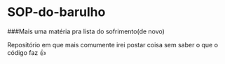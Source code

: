 # SOP-do-barulho
###Mais uma matéria pra lista do sofrimento(de novo)

Repositório em que mais comumente irei postar coisa sem saber o que o código faz 👍
